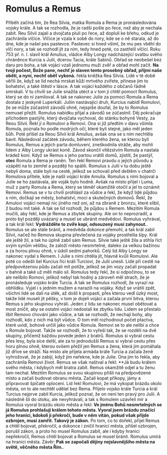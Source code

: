 # Romulus a Remus

Příběh začíná tím, že Rea Silvia, matka Romula a Rema je pronásledována vojsky krále. A tak se rozhodla, že je radši pošle po řece, než aby je nechala zabít. Reu Silvii zajali a dvojčata pluli po řece, až dopluli ke břehu, odkud je zachránila vlčice. Vlčice je vzala k sobě do nory, kde se o ně starala, až do dne, kde je našel pes pastevce. Pastevec si hned všiml, že mu pes vběhl do vlčí nory, a tak se rozhodl jít za ním, tedy hned poté, co zastřelil vlčici. Roku 753 př. n. l. slavil král Amulius, vládce Alby Longy nadcházející svatbu svého chráněnce Kurcia s Julií, dcerou Tacia, krále Sabinů. Obřad se neobešel bez daru pro boha, a tak vojáci vzali jednomu muži zvěř a obřad mohl začít. **Na tvoji počest, Bože pane, nechť je slaven tento prosebný obřad, přijmi naše oběti, a nyní, nechť oběť vykoná.** řekla kněžka Rea Silvia. Lidé v té době věřili že, když se lid nechá mrskat kůží mrtvého zvířete, přinese jim to bohatství, a také štěstí v lásce. A tak vojáci každého z občanů řádně smrskali. V tu chvíli se Julie snažila utéct a v tom jí chtěl pomoct Romulus, který se do ní zamiloval. A tak se nakonec Julie za pomoci Romula a Rema dostala z jeskyně Luperkálí. Juliin nastávající druh, Kurcius nabídl Romulovi, že se může zúčastnit závodů ohně, nejspíše doufal, že by to Romulus nemusel přežít. Romulus nabídku přijal a závodů se zúčastnil. Děj pokračuje příchodem pastýře, který dvojčata vychoval, do stánku bohyně Vesty, za Reou Silvií. Řekl jí o Romulovi a Removi. Ona si již předtím v davu všimla Romula, poznala ho podle modrých očí, které byli stejné, jako měl jeden bůh. Poté přišel za Reou Silvií král Amulius, avšak ona se s ním nechtěla bavit. Následoval začátek závodu, během kterého žena, se kterou byli Romulus, Remus a jejich parta domluvení, zneškodnila stráže, aby mohli lidem z Alby Longy ukrást koně. Závod skončil vítězstvím Romula a nastala krádež koní. Když se Remus s jeho partou vrátili domů, zjistili, že pastýř, **otec** Romula a Rema je raněn. Ten řekl Removi pravdu o jejich původu a vzápětí na to zemřel a později ho spálili. Romulus s Julií v tu dobu ještě nebyli doma, stále byli na cestě, jelikož se schovali před deštěm v chatrči Romulova přítele, kde je našli vojáci krále Amulia. Romulus s nimi bojoval a Julie se ho zastávala, ale voják bylo hodně. Avšak na místo přijel i Luma, muž z party Romula a Rema, který se téměř okamžitě otočil a jel to oznámit Removi. Remus se v tu chvíli prohlásil za vůdce a řekl, že když lidé půjdou s ním, dočkají se městy, bohatství, moci a skutečných domovů. Řekl, že Amulovi vojáci nemají nic jiného než oni, až na zbraně z bronzu, které slíbil, ž budou mít také. A tak se lid rozhodl, že půjdou s Remem. Mezitím Romula mučili, aby řekl, kde je Remus a zbytek skupiny. Ale on to neprozradil, a proto byl později uvázaný a musel se ubránit medvědovi. Romulus vyhrával, a tak král řekl: **Vydrážděte to zvíře kopí, odsouzený musí zahynout.**. Romulus se ale stále bránil, a medvěda dokonce přemohl, a tak král zabil Silvii, načež ho Remova skupina převlečená za vojáky prostřelila šípy. Král ale ještě žil, a tak ho úplně zabil sám Remus. Silvie také ještě žila a stihla říct svým synům věštbu, že založí město nesmrtelné, daleko za velkou bažinou a za horou plnou ohně, v údolí sedmi pahorků. Celý lid Alby Longy se nakonec vydal s Remem. I Julie s nimi chtěla jít, hlavně kvůli Romulovi. Ale poté co odešli šel Kurcius říci králi Turciovi, že Julii unesli. Lidé při cestě na předpovězenou půdu začali mít potíže, jelikož se jim vozy začali propadat v bahně a také už měli málo sil. Romulus tedy řekl, že si odpočinou, to se ale nelíbilo Romovi, jelikož nebyl tak hodný a zároveň měl strach, že je pronásleduje vojsko krále Turcia. A tak se Romulus rozhodl, že vyrazí na obhlídku. Vyjel i s jedním mužem a narazili na vojáky. Když se vrátili zpět, všichni lidé se dali na útěk, až došli k propasti, přes kterou vedl úzký most, takže lidé museli jít pěšky, v tom je dojeli vojáci a začala první bitva, kterou Remus s jeho skupinou vyhráli. Jeden z lidu se nakonec musel obětovat a most zničit, aby se ostatní vojáci nedostali ke zbytku lidu. Lidem se přestalo líbit Removo chování jako vůdce, a tak se rozhodli, že nechají bohy, aby rozhodli, kdo z nich má být vůdce. O tom měl rozhodnout počet ptactva, které uvidí, bohové určili jako vůdce Romula. Removi se to ale nelíbí a chce s Romule bojovat. Takže se rozhodli, že to vyřeší tak, že se rozdělí na dvě skupiny, přičemž každou povede jeden z bratrů. Romulus si vybral cestu přes lesy, byla sice delší, ale za to jednodušší Remus si vybral cestu přes horu plnou ohně, kterou ovšem přežil jen Remus a žena, která jim pomáhala již dříve se stráží. Na místo ale přijela armáda krále Turcia a začala ženě vyhrožovat, že je zabijí, když jim neřekne, kde je Julie. Ona jim to řekla, aby zachránila Removi život. Remus se však naštval a řekl: **Já budu králem svého města, i kdybych měl bratra zabít. Remus okamžitě odjel a tu ženu tam nechal. Mezitím Romulus se svou skupinou přišli na předpovězené místo a začali budovat obranu města. Začali kopat příkopy, jámy a připravovat špičaté oplocení. Lid řekl Romulovi, že má vykopat brázdu okolo města, on to ale nechtěl udělat bez Rema. Přijelo vojsko krále Turcia a král Turcius nejprve zabil Kurcia, jelikož poznal, že on není ten pravý pro Julii. A následně šli do útoku, ale nevyhrávali, a tak s Romulem uzavřeli mír a Romulus vyoral brázdu okolo města a řekl: **Ve jménu Bohů nesmrtelných se já Romulus prohlašuji králem tohoto města. Vyoral jsem brázdu značící jeho hranici, kdokoli ji překročí, bude v něm vítán, pokud však přijde ozbrojen, musí zamřít. Takový je zákon.** Po tom, co to dořekl, přijel Remus a chtěl bojovat, překročil, a dokonce i zničil hranici města, přišel ozbrojen, porušil zákon, a proto ho musel Romulus zabít, ale i kdyby hranici nepřekročil, Remus chtěl bojovat a Romulus se musel bránit. Romulus umírá na hranici města. Závěr: **Pak se započali dějiny nejslavnějšího města na světě, věčného města Řím.**.